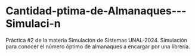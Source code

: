 # Cantidad-ptima-de-Almanaques---Simulaci-n
Práctica #2 de la materia Simulación de Sistemas UNAL-2024. Simulación para conocer el número óptimo de almanaques a encargar por una librería.
